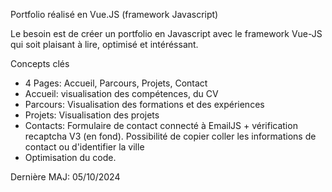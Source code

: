 Portfolio réalisé en Vue.JS (framework Javascript)

Le besoin est de créer un portfolio en Javascript avec le framework Vue-JS qui soit plaisant à lire, optimisé et intéréssant.

Concepts clés
- 4 Pages: Accueil, Parcours, Projets, Contact
- Accueil: visualisation des compétences, du CV
- Parcours: Visualisation des formations et des expériences
- Projets: Visualisation des projets
- Contacts: Formulaire de contact connecté à EmailJS + vérification recaptcha V3 (en fond). Possibilité de copier coller les informations de contact ou d'identifier la ville
- Optimisation du code.

Dernière MAJ: 05/10/2024
